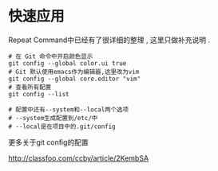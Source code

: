# 快速应用

Repeat Command中已经有了很详细的整理 , 这里只做补充说明 .

```
# 在 Git 命令中开启颜色显示
git config --global color.ui true
# Git 默认使用emacs作为编辑器,这里改为vim
git config --global core.editor "vim"
# 查看所有配置
git config --list

# 配置中还有--system和--local两个选项
# --system生成配置到/etc/中
# --local是在项目中的.git/config
```

更多关于git config的配置

http://classfoo.com/ccby/article/2KembSA

